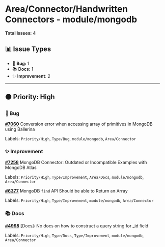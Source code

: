 # Area/Connector/Handwritten Connectors - module/mongodb

**Total Issues:** 4

## 📊 Issue Types

- 🐛 **Bug:** 1
- 📚 **Docs:** 1
- ✨ **Improvement:** 2

---

## 🟠 Priority: High

### 🐛 Bug

**[#7060](https://github.com/ballerina-platform/ballerina-library/issues/7060)** Conversion error when accessing array of primitives in MongoDB using Ballerina

Labels: `Priority/High`, `Type/Bug`, `module/mongodb`, `Area/Connector`

### ✨ Improvement

**[#7258](https://github.com/ballerina-platform/ballerina-library/issues/7258)** MongoDB Connector: Outdated or Incompatible Examples with MongoDB Atlas

Labels: `Priority/High`, `Type/Improvement`, `Area/Docs`, `module/mongodb`, `Area/Connector`

**[#6377](https://github.com/ballerina-platform/ballerina-library/issues/6377)** MongoDB `find` API Should be able to Return an Array

Labels: `Priority/High`, `Type/Improvement`, `module/mongodb`, `Area/Connector`

### 📚 Docs

**[#4998](https://github.com/ballerina-platform/ballerina-library/issues/4998)** [Docs]: No docs on how to construct a query string for _id field

Labels: `Priority/High`, `Type/Docs`, `Type/Improvement`, `module/mongodb`, `Area/Connector`

